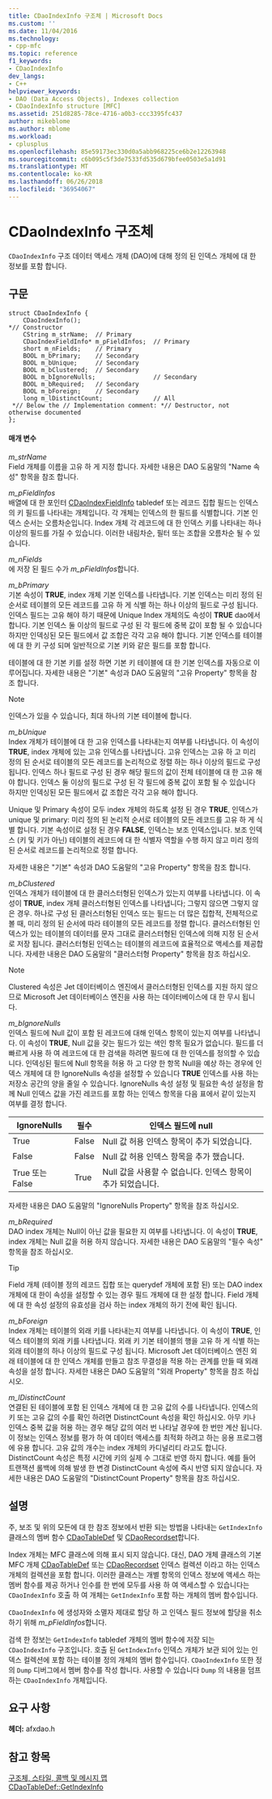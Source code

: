 ```yaml
---
title: CDaoIndexInfo 구조체 | Microsoft Docs
ms.custom: ''
ms.date: 11/04/2016
ms.technology:
- cpp-mfc
ms.topic: reference
f1_keywords:
- CDaoIndexInfo
dev_langs:
- C++
helpviewer_keywords:
- DAO (Data Access Objects), Indexes collection
- CDaoIndexInfo structure [MFC]
ms.assetid: 251d8285-78ce-4716-a0b3-ccc3395fc437
author: mikeblome
ms.author: mblome
ms.workload:
- cplusplus
ms.openlocfilehash: 85e59173ec330d0a5abb968225ce6b2e12263948
ms.sourcegitcommit: c6b095c5f3de7533fd535d679bfee0503e5a1d91
ms.translationtype: MT
ms.contentlocale: ko-KR
ms.lasthandoff: 06/26/2018
ms.locfileid: "36954067"
---
```

# <a name="cdaoindexinfo-structure"></a>CDaoIndexInfo 구조체
`CDaoIndexInfo` 구조 데이터 액세스 개체 (DAO)에 대해 정의 된 인덱스 개체에 대 한 정보를 포함 합니다.  
  
## <a name="syntax"></a>구문  
  
```  
struct CDaoIndexInfo {  
    CDaoIndexInfo();
*// Constructor  
    CString m_strName;  // Primary  
    CDaoIndexFieldInfo* m_pFieldInfos;  // Primary  
    short m_nFields;    // Primary  
    BOOL m_bPrimary;    // Secondary  
    BOOL m_bUnique;     // Secondary  
    BOOL m_bClustered;  // Secondary  
    BOOL m_bIgnoreNulls;                // Secondary  
    BOOL m_bRequired;   // Secondary  
    BOOL m_bForeign;    // Secondary  
    long m_lDistinctCount;              // All  
 *// Below the // Implementation comment: *// Destructor, not otherwise documented  
};   
```  
  
#### <a name="parameters"></a>매개 변수  
 *m_strName*  
 Field 개체를 이름을 고유 하 게 지정 합니다. 자세한 내용은 DAO 도움말의 "Name 속성" 항목을 참조 합니다.  
  
 *m_pFieldInfos*  
 배열에 대 한 포인터 [CDaoIndexFieldInfo](../../mfc/reference/cdaoindexfieldinfo-structure.md) tabledef 또는 레코드 집합 필드는 인덱스의 키 필드를 나타내는 개체입니다. 각 개체는 인덱스의 한 필드를 식별합니다. 기본 인덱스 순서는 오름차순입니다. Index 개체 각 레코드에 대 한 인덱스 키를 나타내는 하나 이상의 필드를 가질 수 있습니다. 이러한 내림차순, 필터 또는 조합을 오름차순 될 수 있습니다.  
  
 *m_nFields*  
 에 저장 된 필드 수가 *m_pFieldInfos*합니다.  
  
 *m_bPrimary*  
 기본 속성이 **TRUE**, index 개체 기본 인덱스를 나타냅니다. 기본 인덱스는 미리 정의 된 순서로 테이블의 모든 레코드를 고유 하 게 식별 하는 하나 이상의 필드로 구성 됩니다. 인덱스 필드는 고유 해야 하기 때문에 Unique Index 개체의도 속성이 **TRUE** dao에서 합니다. 기본 인덱스 둘 이상의 필드로 구성 된 각 필드에 중복 값이 포함 될 수 있습니다 하지만 인덱싱된 모든 필드에서 값 조합은 각각 고유 해야 합니다. 기본 인덱스를 테이블에 대 한 키 구성 되며 일반적으로 기본 키와 같은 필드를 포함 합니다.  
  
 테이블에 대 한 기본 키를 설정 하면 기본 키 테이블에 대 한 기본 인덱스를 자동으로 이루어집니다. 자세한 내용은 "기본" 속성과 DAO 도움말의 "고유 Property" 항목을 참조 합니다.  
  
> [!NOTE]
>  인덱스가 있을 수 있습니다, 최대 하나의 기본 테이블에 합니다.  
  
 *m_bUnique*  
 Index 개체가 테이블에 대 한 고유 인덱스를 나타내는지 여부를 나타냅니다. 이 속성이 **TRUE**, index 개체에 있는 고유 인덱스를 나타냅니다. 고유 인덱스는 고유 하 고 미리 정의 된 순서로 테이블의 모든 레코드를 논리적으로 정렬 하는 하나 이상의 필드로 구성 됩니다. 인덱스 하나 필드로 구성 된 경우 해당 필드의 값이 전체 테이블에 대 한 고유 해야 합니다. 인덱스 둘 이상의 필드로 구성 된 각 필드에 중복 값이 포함 될 수 있습니다 하지만 인덱싱된 모든 필드에서 값 조합은 각각 고유 해야 합니다.  
  
 Unique 및 Primary 속성이 모두 index 개체의 하도록 설정 된 경우 **TRUE**, 인덱스가 unique 및 primary: 미리 정의 된 논리적 순서로 테이블의 모든 레코드를 고유 하 게 식별 합니다. 기본 속성이로 설정 된 경우 **FALSE**, 인덱스는 보조 인덱스입니다. 보조 인덱스 (키 및 키가 아닌) 테이블의 레코드에 대 한 식별자 역할을 수행 하지 않고 미리 정의 된 순서로 레코드를 논리적으로 정렬 합니다.  
  
 자세한 내용은 "기본" 속성과 DAO 도움말의 "고유 Property" 항목을 참조 합니다.  
  
 *m_bClustered*  
 인덱스 개체가 테이블에 대 한 클러스터형된 인덱스가 있는지 여부를 나타냅니다. 이 속성이 **TRUE**, index 개체 클러스터형된 인덱스를 나타냅니다; 그렇지 않으면 그렇지 않은 경우. 하나로 구성 된 클러스터형된 인덱스 또는 필드는 더 많은 집합적, 전체적으로 볼 때, 미리 정의 된 순서에 따라 테이블의 모든 레코드를 정렬 합니다. 클러스터형된 인덱스가 있는 테이블의 데이터를 문자 그대로 클러스터형된 인덱스에 의해 지정 된 순서로 저장 됩니다. 클러스터형된 인덱스는 테이블의 레코드에 효율적으로 액세스를 제공합니다. 자세한 내용은 DAO 도움말의 "클러스터형 Property" 항목을 참조 하십시오.  
  
> [!NOTE]
>  Clustered 속성은 Jet 데이터베이스 엔진에서 클러스터형된 인덱스를 지원 하지 않으므로 Microsoft Jet 데이터베이스 엔진을 사용 하는 데이터베이스에 대 한 무시 됩니다.  
  
 *m_bIgnoreNulls*  
 인덱스 필드에 Null 값이 포함 된 레코드에 대해 인덱스 항목이 있는지 여부를 나타냅니다. 이 속성이 **TRUE**, Null 값을 갖는 필드가 있는 색인 항목 필요가 없습니다. 필드를 더 빠르게 사용 하 여 레코드에 대 한 검색을 하려면 필드에 대 한 인덱스를 정의할 수 있습니다. 인덱싱된 필드에 Null 항목을 허용 하 고 다양 한 항목 Null을 예상 하는 경우에 인덱스 개체에 대 한 IgnoreNulls 속성을 설정할 수 있습니다 **TRUE** 인덱스를 사용 하는 저장소 공간의 양을 줄일 수 있습니다. IgnoreNulls 속성 설정 및 필요한 속성 설정을 함께 Null 인덱스 값을 가진 레코드를 포함 하는 인덱스 항목을 다음 표에서 같이 있는지 여부를 결정 합니다.  
  
|IgnoreNulls|필수|인덱스 필드에 null|  
|-----------------|--------------|-------------------------|  
|True|False|Null 값 허용 인덱스 항목이 추가 되었습니다.|  
|False|False|Null 값 허용 인덱스 항목을 추가 했습니다.|  
|True 또는 False|True|Null 값을 사용할 수 없습니다. 인덱스 항목이 추가 되었습니다.|  
  
 자세한 내용은 DAO 도움말의 "IgnoreNulls Property" 항목을 참조 하십시오.  
  
 *m_bRequired*  
 DAO index 개체는 Null이 아닌 값을 필요한 지 여부를 나타냅니다. 이 속성이 **TRUE**, index 개체는 Null 값을 허용 하지 않습니다. 자세한 내용은 DAO 도움말의 "필수 속성" 항목을 참조 하십시오.  
  
> [!TIP]
>  Field 개체 (테이블 정의 레코드 집합 또는 querydef 개체에 포함 된) 또는 DAO index 개체에 대 한이 속성을 설정할 수 있는 경우 필드 개체에 대 한 설정 합니다. Field 개체에 대 한 속성 설정의 유효성을 검사 하는 index 개체의 하기 전에 확인 됩니다.  
  
 *m_bForeign*  
 Index 개체는 테이블의 외래 키를 나타내는지 여부를 나타냅니다. 이 속성이 **TRUE**, 인덱스 테이블의 외래 키를 나타냅니다. 외래 키 기본 테이블의 행을 고유 하 게 식별 하는 외래 테이블의 하나 이상의 필드로 구성 됩니다. Microsoft Jet 데이터베이스 엔진 외래 테이블에 대 한 인덱스 개체를 만들고 참조 무결성을 적용 하는 관계를 만들 때 외래 속성을 설정 합니다. 자세한 내용은 DAO 도움말의 "외래 Property" 항목을 참조 하십시오.  
  
 *m_lDistinctCount*  
 연결된 된 테이블에 포함 된 인덱스 개체에 대 한 고유 값의 수를 나타냅니다. 인덱스의 키 또는 고유 값의 수를 확인 하려면 DistinctCount 속성을 확인 하십시오. 아무 키나 인덱스 중복 값을 허용 하는 경우 해당 값의 여러 번 나타날 경우에 한 번만 계산 됩니다. 이 정보는 인덱스 정보를 평가 하 여 데이터 액세스를 최적화 하려고 하는 응용 프로그램에 유용 합니다. 고유 값의 개수는 index 개체의 카디널리티 라고도 합니다. DistinctCount 속성은 특정 시간에 키의 실제 수 그대로 반영 하지 합니다. 예를 들어 트랜잭션 롤백에 의해 발생 한 변경 DistinctCount 속성에 즉시 반영 되지 않습니다. 자세한 내용은 DAO 도움말의 "DistinctCount Property" 항목을 참조 하십시오.  
  
## <a name="remarks"></a>설명  
 주, 보조 및 위의 모든에 대 한 참조 정보에서 반환 되는 방법을 나타내는 `GetIndexInfo` 클래스의 멤버 함수 [CDaoTableDef](../../mfc/reference/cdaotabledef-class.md#getindexinfo) 및 [CDaoRecordset](../../mfc/reference/cdaorecordset-class.md#getindexinfo)합니다.  
  
 Index 개체는 MFC 클래스에 의해 표시 되지 않습니다. 대신, DAO 개체 클래스의 기본 MFC 개체 [CDaoTableDef](../../mfc/reference/cdaotabledef-class.md) 또는 [CDaoRecordset](../../mfc/reference/cdaorecordset-class.md) 인덱스 컬렉션 이라고 하는 인덱스 개체의 컬렉션을 포함 합니다. 이러한 클래스는 개별 항목의 인덱스 정보에 액세스 하는 멤버 함수를 제공 하거나 인수를 한 번에 모두를 사용 하 여 액세스할 수 있습니다는 `CDaoIndexInfo` 호출 하 여 개체는 `GetIndexInfo` 포함 하는 개체의 멤버 함수입니다.  
  
 `CDaoIndexInfo` 에 생성자와 소멸자 제대로 할당 하 고 인덱스 필드 정보에 할당을 취소 하기 위해 *m_pFieldInfos*합니다.  
  
 검색 한 정보는 `GetIndexInfo` tabledef 개체의 멤버 함수에 저장 되는 `CDaoIndexInfo` 구조입니다. 호출 된 `GetIndexInfo` 인덱스 개체가 보관 되어 있는 인덱스 컬렉션에 포함 하는 테이블 정의 개체의 멤버 함수입니다. `CDaoIndexInfo` 또한 정의 `Dump` 디버그에서 멤버 함수를 작성 합니다. 사용할 수 있습니다 `Dump` 의 내용을 덤프 하는 `CDaoIndexInfo` 개체입니다.  
  
## <a name="requirements"></a>요구 사항  
 **헤더:** afxdao.h  
  
## <a name="see-also"></a>참고 항목  
 [구조체, 스타일, 콜백 및 메시지 맵](../../mfc/reference/structures-styles-callbacks-and-message-maps.md)   
 [CDaoTableDef::GetIndexInfo](../../mfc/reference/cdaotabledef-class.md#getindexinfo)

